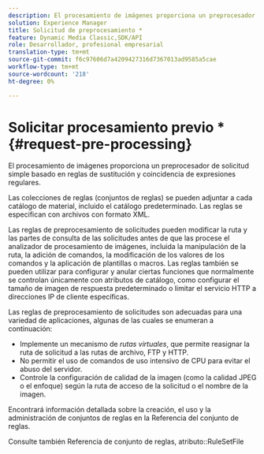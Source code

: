 ```yaml
---
description: El procesamiento de imágenes proporciona un preprocesador de solicitud simple basado en reglas de sustitución y coincidencia de expresiones regulares.
solution: Experience Manager
title: Solicitud de preprocesamiento *
feature: Dynamic Media Classic,SDK/API
role: Desarrollador, profesional empresarial
translation-type: tm+mt
source-git-commit: f6c97606d7a4209427316d7367013ad9585a5cae
workflow-type: tm+mt
source-wordcount: '218'
ht-degree: 0%

---
```



# Solicitar procesamiento previo *{#request-pre-processing}

El procesamiento de imágenes proporciona un preprocesador de solicitud simple basado en reglas de sustitución y coincidencia de expresiones regulares.

Las colecciones de reglas (conjuntos de reglas) se pueden adjuntar a cada catálogo de material, incluido el catálogo predeterminado. Las reglas se especifican con archivos con formato XML.

Las reglas de preprocesamiento de solicitudes pueden modificar la ruta y las partes de consulta de las solicitudes antes de que las procese el analizador de procesamiento de imágenes, incluida la manipulación de la ruta, la adición de comandos, la modificación de los valores de los comandos y la aplicación de plantillas o macros. Las reglas también se pueden utilizar para configurar y anular ciertas funciones que normalmente se controlan únicamente con atributos de catálogo, como configurar el tamaño de imagen de respuesta predeterminado o limitar el servicio HTTP a direcciones IP de cliente específicas.

Las reglas de preprocesamiento de solicitudes son adecuadas para una variedad de aplicaciones, algunas de las cuales se enumeran a continuación:

* Implemente un mecanismo de *rutas virtuales*, que permite reasignar la ruta de solicitud a las rutas de archivo, FTP y HTTP.
* No permitir el uso de comandos de uso intensivo de CPU para evitar el abuso del servidor.
* Controle la configuración de calidad de la imagen (como la calidad JPEG o el enfoque) según la ruta de acceso de la solicitud o el nombre de la imagen.

Encontrará información detallada sobre la creación, el uso y la administración de conjuntos de reglas en la Referencia del conjunto de reglas.

Consulte también Referencia de conjunto de reglas, atributo::RuleSetFile
